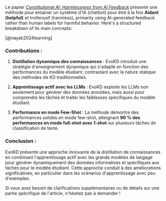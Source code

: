 
Le papier [*Constitutional AI: Harmlessness from AI Feedback*](https://arxiv.org/pdf/2212.08073) presente une méthode pour entainer un système d'IA (chatbot) pour être à la fois **Aidant (helpful)**  et Inofenssif (harmless), primarily using AI-generated feedback rather than human labels for harmful behavior. Here's a structured breakdown of its main concepts:

[@nayak2024learning]

### Contributions :
1. **Distillation dynamique des connaissances** : EvoKD introduit une stratégie d'enseignement dynamique qui s'adapte en fonction des performances du modèle étudiant, contrastant avec la nature statique des méthodes de KD traditionnelles.
   
2. **Apprentissage actif avec les LLMs** : EvoKD exploite les LLMs non seulement pour générer des données annotées, mais aussi pour comprendre les tâches et traiter les faiblesses spécifiques du modèle étudiant.

3. **Performance en mode Few-Shot** : La méthode démontre des performances solides en mode few-shot, atteignant **90 % des performances en mode full-shot avec 1-shot** sur plusieurs tâches de classification de texte.

### Conclusion :
EvoKD présente une approche innovante de la distillation de connaissances en combinant l'apprentissage actif avec les grands modèles de langage pour générer dynamiquement des données informatives et spécifiques aux tâches pour le modèle étudiant. Cette approche conduit à des améliorations significatives, en particulier dans les scénarios d'apprentissage avec peu d'exemples.

Si vous avez besoin de clarifications supplémentaires ou de détails sur une partie spécifique de l'article, n'hésitez pas à demander !